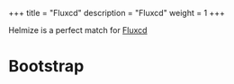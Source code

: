 +++
title = "Fluxcd"
description = "Fluxcd"
weight = 1
+++

Helmize is a perfect match for [Fluxcd](https://fluxcd.io/)

# Bootstrap



